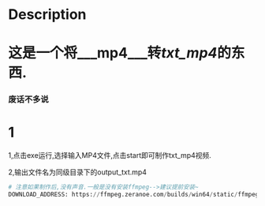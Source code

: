 # Description

# 这是一个将___mp4___转***txt_mp4***的东西.

### 废话不多说

#	1

1,点击exe运行,选择输入MP4文件,点击start即可制作txt_mp4视频.

2,输出文件名为同级目录下的output_txt.mp4



```python
# 注意如果制作后,没有声音.一般是没有安装ffmpeg-->建议提前安装~
DOWNLOAD_ADDRESS: https://ffmpeg.zeranoe.com/builds/win64/static/ffmpeg-20190518-c61d16c-win64-static.zip
```

